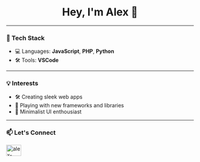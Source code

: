 <h1 align="center">Hey, I'm Alex 👋</h1>


---

### 🚀 Tech Stack
- 💻 Languages: **JavaScript**, **PHP**, **Python**
- 🛠️ Tools: **VSCode**

---

### 💡 Interests
- 🛠️ Creating sleek web apps
- 🧪 Playing with new frameworks and libraries
- 🎨 Minimalist UI enthousiast

---

### 📫 Let's Connect
<p align="left">
  <a href="https://linkedin.com/in/alex-rasterhoff" target="_blank">
    <img align="center" src="https://raw.githubusercontent.com/rahuldkjain/github-profile-readme-generator/master/src/images/icons/Social/linked-in-alt.svg" alt="alex-rasterhoff" height="30" width="40" />
  </a>
</p>
